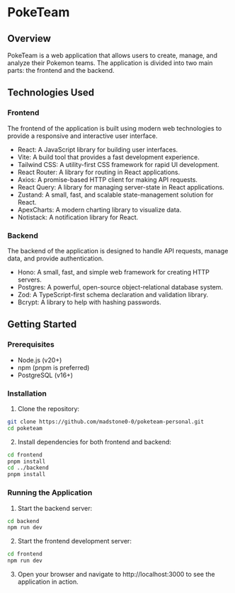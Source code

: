 # PokeTeam

## Overview
PokeTeam is a web application that allows users to create, manage, and analyze their Pokemon teams. The application is divided into two main parts: the frontend and the backend.

## Technologies Used
### Frontend

The frontend of the application is built using modern web technologies to provide a responsive and interactive user interface.

- React: A JavaScript library for building user interfaces.
- Vite: A build tool that provides a fast development experience.
- Tailwind CSS: A utility-first CSS framework for rapid UI development.
- React Router: A library for routing in React applications.
- Axios: A promise-based HTTP client for making API requests.
- React Query: A library for managing server-state in React applications.
- Zustand: A small, fast, and scalable state-management solution for React.
- ApexCharts: A modern charting library to visualize data.
- Notistack: A notification library for React.

### Backend

The backend of the application is designed to handle API requests, manage data, and provide authentication.

- Hono: A small, fast, and simple web framework for creating HTTP servers.
- Postgres: A powerful, open-source object-relational database system.
- Zod: A TypeScript-first schema declaration and validation library.
- Bcrypt: A library to help with hashing passwords.

## Getting Started
### Prerequisites

- Node.js (v20+)
- npm (pnpm is preferred)
- PostgreSQL (v16+)

### Installation

1. Clone the repository:
```bash
git clone https://github.com/madstone0-0/poketeam-personal.git
cd poketeam
```

2. Install dependencies for both frontend and backend:
```bash
cd frontend
pnpm install
cd ../backend
pnpm install
```

### Running the Application

1. Start the backend server:
```bash
cd backend
npm run dev
```

2. Start the frontend development server:
```bash
cd frontend
npm run dev
```

3. Open your browser and navigate to http://localhost:3000 to see the application in action.
